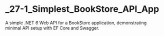 # _27-1_Simplest_BookStore_API_App
A simple .NET 6 Web API for a BookStore application, demonstrating minimal API setup with EF Core and Swagger.
